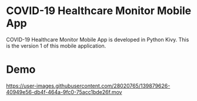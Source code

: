 # COVID-19 Healthcare Monitor Mobile App
COVID-19 Healthcare Monitor Mobile App is developed in Python Kivy. This is the version 1 of this mobile application. 
# Demo
https://user-images.githubusercontent.com/28020765/139879626-40949e56-db4f-464a-9fc0-75acc1bde26f.mov

